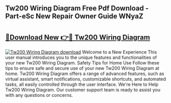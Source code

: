 ## Tw200 Wiring Diagram Free Pdf Download - Part-eSc New Repair Owner Guide WNyaZ

# <h2><a href="http://dfhpen.blite.top/?on=Tw200+Wiring+Diagram">🔗Download New 👉🔴 Tw200 Wiring Diagram</a></h2>

[![Tw200 Wiring Diagram download](https://i.imgur.com/lujVjoI.png)](http://dfhpen.blite.top/?on=Tw200+Wiring+Diagram)
Welcome to a New Experience This user manual introduces you to the unique features and functionalities of your new Tw200 Wiring Diagram. Safety Tips for Home Use Follow these tips to ensure safe and secure use of your new Tw200 Wiring Diagram at home. Tw200 Wiring Diagram offers a range of advanced features, such as virtual assistant, smart notifications, customizable shortcuts, and automated tasks, all easily controlled through the user interface. We're Here to Help Tw200 Wiring Diagram. Our customer support team is ready to assist you with any questions or concerns.
